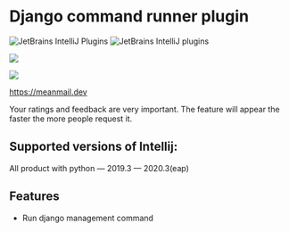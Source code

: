 # Django command runner plugin
![JetBrains IntelliJ Plugins](https://img.shields.io/jetbrains/plugin/r/stars/13834?label=JetBrans%20Marketplace)
![JetBrains IntelliJ plugins](https://img.shields.io/jetbrains/plugin/d/13834)

![](https://plugins.jetbrains.com/files/13834/screenshot_22555.png)

![](https://plugins.jetbrains.com/files/13834/screenshot_22556.png)

https://meanmail.dev

Your ratings and feedback are very important.
The feature will appear the faster the more people request it.

## Supported versions of Intellij:

All product with python — 2019.3 — 2020.3(eap)

## Features

* Run django management command
